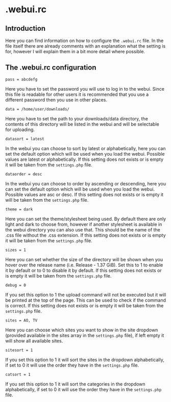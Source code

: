 # .webui.rc #

## Introduction ##

Here you can find information on how to configure the `.webui.rc` file. In the file itself there are already comments with an explanation what the setting is for, however I will explain them in a bit more detail where possible.


## The .webui.rc configuration ##

```
pass = abcdefg
```
Here you have to set the password you will use to log in to the webui. Since this file is readable for other users it is recommended that you use a different password then you use in other places.

```
data = /home/user/downloads/
```
Here you have to set the path to your downloads/data directory, the contents of this directory will be listed in the webui and will be selectable for uploading.

```
datasort = latest
```
In the webui you can choose to sort by latest or alphabetically, here you can set the default option which will be used when you load the webui. Possible values are latest or alphabetically. If this setting does not exists or is empty it will be taken from the `settings.php` file.

```
dataorder = desc
```
In the webui you can choose to order by ascending or descending, here you can set the default option which will be used when you load the webui. Possible values are asc or desc. If this setting does not exists or is empty it will be taken from the `settings.php` file.

```
theme = dark
```
Here you can set the theme/stylesheet being used. By default there are only light and dark to choose from, however if another stylesheet is available in the webui directory you can also use that. This should be the name of the .css file without the .css extension. If this setting does not exists or is empty it will be taken from the `settings.php` file.

```
sizes = 1
```
Here you can set whether the size of the directory will be shown when you hover over the release name (i.e. Release - 1.37 GiB). Set this to 1 to enable it by default or to 0 to disable it by default. If this setting does not exists or is empty it will be taken from the `settings.php` file.

```
debug = 0
```
If you set this option to 1 the upload command will not be executed but it will be printed at the top of the page. This can be used to check if the command is correct. If this setting does not exists or is empty it will be taken from the `settings.php` file.

```
sites = AO, TV
```
Here you can choose which sites you want to show in the site dropdown (provided available in the sites array in the `settings.php` file), if left empty it will show all available sites.

```
sitesort = 1
```
If you set this option to 1 it will sort the sites in the dropdown alphabetically, if set to 0 it will use the order they have in the `settings.php` file.

```
catsort = 1
```
If you set this option to 1 it will sort the categories in the dropdown alphabetically, if set to 0 it will use the order they have in the `settings.php` file.